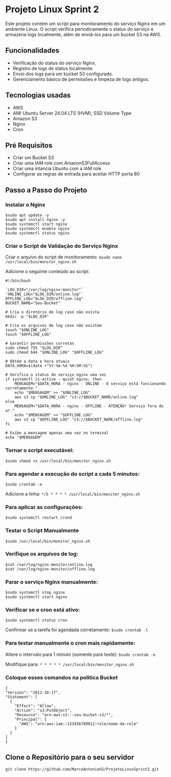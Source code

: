 # Projeto Linux Sprint 2
Este projeto contém um script para monitoramento do serviço Nginx em um ambiente Linux. O script verifica periodicamente o status do serviço e armazena logs localmente, além de enviá-los para um bucket S3 na AWS.

## Funcionalidades
- Verificação do status do serviço Nginx.
- Registro de logs de status localmente.
- Envio dos logs para um bucket S3 configurado.
- Gerenciamento básico de permissões e limpeza de logs antigos.

## Tecnologias usadas 
- AWS 
- AMI Ubuntu Server 24.04 LTS (HVM), SSD Volume Type
- Amazon S3
- Nginx
- Cron

## Pré Requisitos 
- Criar um Bucket S3
- Criar uma IAM role com AmazonS3FullAccess
- Criar uma intancia Ubuntu com a IAM role
- Configurar as regras de entrada para aceitar HTTP porta 80

## Passo a Passo do Projeto
### Instalar o Nginx
```
$sudo apt update -y
$sudo apt install nginx -y
$sudo systemctl start nginx
$sudo systemctl enable nginx`
$sudo systemctl status nginx
```
### Criar o Script de Validação do Serviço Nginx
Criar o arquivo do script de monitoramento:
`$sudo nano /usr/local/bin/monitor_nginx.sh`

Adicione o seguinte conteúdo ao script:
```
#!/bin/bash

`LOG_DIR="/var/log/nginx-monitor"`
`ONLINE_LOG="$LOG_DIR/online.log"`
OFFLINE_LOG="$LOG_DIR/offline.log"
BUCKET_NAME="Seu-Bucket"

# Cria o diretório de log caso não exista
mkdir -p "$LOG_DIR"

# Cria os arquivos de log caso não existam
touch "$ONLINE_LOG"
touch "$OFFLINE_LOG"

# Garantir permissões corretas
sudo chmod 755 "$LOG_DIR"
sudo chmod 644 "$ONLINE_LOG" "$OFFLINE_LOG"

# Obtém a data e hora atuais
DATA_HORA=$(date +"%Y-%m-%d %H:%M:%S")

# Verifica o status do serviço nginx uma vez
if systemctl is-active --quiet nginx; then
    MENSAGEM="$DATA_HORA - nginx - ONLINE - O serviço está funcionando corretamente."
    echo "$MENSAGEM" >> "$ONLINE_LOG"
    aws s3 cp "$ONLINE_LOG" "s3://$BUCKET_NAME/online.log"
else
    MENSAGEM="$DATA_HORA - nginx - OFFLINE - ATENÇÃO! Serviço fora do ar."
    echo "$MENSAGEM" >> "$OFFLINE_LOG"
    aws s3 cp "$OFFLINE_LOG" "s3://$BUCKET_NAME/offline.log"
fi

# Exibe a mensagem apenas uma vez no terminal
echo "$MENSAGEM"
```
### Tornar o script executável:
`$sudo chmod +x /usr/local/bin/monitor_nginx.sh`

### Para agendar a execução do script a cada 5 minutos:
`$sudo crontab -e`

Adicione a linha:
`*/5 * * * * /usr/local/bin/monitor_nginx.sh`

### Para aplicar as configurações:
`$sudo systemctl restart crond`

### Testar o Script Manualmente
`$sudo /usr/local/bin/monitor_nginx.sh`

### Verifique os arquivos de log:
```
$cat /var/log/nginx-monitor/online.log
$cat /var/log/nginx-monitor/offline.log
```
### Parar o serviço Nginx manualmente:
```
$sudo systemctl stop nginx
$sudo systemctl start nginx
```
### Verificar se o cron está ativo:
`$sudo systemctl status cron`

  Confirmar se a tarefa foi agendada corretamente:
 `$sudo crontab -l`

### Para testar manualmente o cron mais rapidamente:
  Altere o intervalo para 1 minuto (somente para teste):
  `$sudo crontab -e`
  
  Modifique para:
  `* * * * * /usr/local/bin/monitor_nginx.sh`
  
  ### Coloque esses comandos na politica Bucket
  ```
  {
  "Version": "2012-10-17",
  "Statement": [
    {
      "Effect": "Allow",
      "Action": "s3:PutObject",
      "Resource": "arn:aws:s3:::seu-bucket-s3/*",
      "Principal": {
        "AWS": "arn:aws:iam::123456789012:role/nome-da-role"
      }
    }
  ]
}
```
## Clone o Repositório para o seu servidor
`git clone https://github.com/MarcoAntonioGS/ProjetoLinuxSprint2.git`





